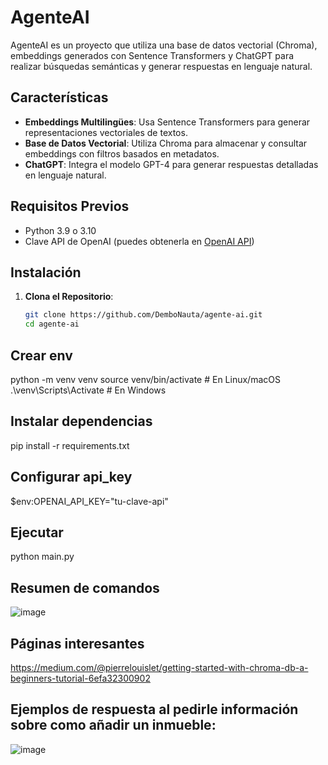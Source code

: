 # AgenteAI

AgenteAI es un proyecto que utiliza una base de datos vectorial (Chroma), embeddings generados con Sentence Transformers y ChatGPT para realizar búsquedas semánticas y generar respuestas en lenguaje natural.

## Características

- **Embeddings Multilingües**: Usa Sentence Transformers para generar representaciones vectoriales de textos.
- **Base de Datos Vectorial**: Utiliza Chroma para almacenar y consultar embeddings con filtros basados en metadatos.
- **ChatGPT**: Integra el modelo GPT-4 para generar respuestas detalladas en lenguaje natural.

## Requisitos Previos

- Python 3.9 o 3.10
- Clave API de OpenAI (puedes obtenerla en [OpenAI API](https://platform.openai.com/account/api-keys))

## Instalación

1. **Clona el Repositorio**:
   ```bash
   git clone https://github.com/DemboNauta/agente-ai.git
   cd agente-ai


## Crear env

python -m venv venv
source venv/bin/activate  # En Linux/macOS
.\venv\Scripts\Activate   # En Windows

## Instalar dependencias
pip install -r requirements.txt

## Configurar api_key

$env:OPENAI_API_KEY="tu-clave-api"

## Ejecutar
python main.py

## Resumen de comandos

![image](https://github.com/user-attachments/assets/9b62a367-1bb9-4ea6-abdd-4646cd1605f1)

## Páginas interesantes

https://medium.com/@pierrelouislet/getting-started-with-chroma-db-a-beginners-tutorial-6efa32300902


## Ejemplos de respuesta al pedirle información sobre como añadir un inmueble:

![image](https://github.com/user-attachments/assets/fe62451e-aa0d-417d-8fdf-0267bfe14519)



